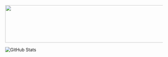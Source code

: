 
<a href="https://github.com/devxb/gitanimals">
  <img
    src="https://render.gitanimals.org/lines/buingoclam147"
    width="800"
    height="120"
  />
</a>


![GitHub Stats](https://github-readme-stats.vercel.app/api?username=buingoclam147&show_icons=true&theme=radical)

